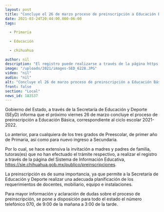 ```yaml
---
layout: post
title: "Concluye el 26 de marzo proceso de preinscripción a Educación Básica"
date: 2021-03-24T20:44:00.000-06:00
tags:
  
  - Primaria
  
  - Educación
  
  - chihuahua
  
author: nil
description: "El registro puede realizarse a través de la página https://sie.chihuahua.gob.mx/publico/preinscripciones"
image: "/uploads/2021/images-SED_6228.JPG"
video: "nil"
audio: "nil"
alt: "Concluye el 26 de marzo proceso de preinscripción a Educación Básica"
front: false
section: "Local"
news_id: 183537
---
```


Gobierno del Estado, a través de la Secretaría de Educación y Deporte (SEyD) informa que el próximo viernes 26 de marzo concluye el proceso de preinscripción a Educación Básica, correspondiente al ciclo escolar 2021-2022.

Lo anterior, para cualquiera de los tres grados de Preescolar, de primer año de Primaria, así como para nuevo ingreso a Secundaria.

Por lo cual, se hace extensiva la invitación a madres y padres de familia, tutoras(es) que no han efectuado el trámite respectivo, a realizar el registro a través de la página del Sistema de Información Educativa, https://sie.chihuahua.gob.mx/publico/preinscripciones.

La preinscripción es de suma importancia, ya que permite a la Secretaría de Educación y Deporte realizar una adecuada planificación de los requerimientos de docentes, mobiliario, equipo e instalaciones.

Para mayor información y aclaración de dudas sobre el proceso de preinscripción, se pone a disposición para todo el estado el número telefónico 070, de 9:00 de la mañana a 3:00 de la tarde.